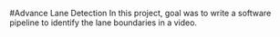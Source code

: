 #Advance Lane Detection
In this project, goal was to write a software pipeline to identify the lane boundaries in a video.
